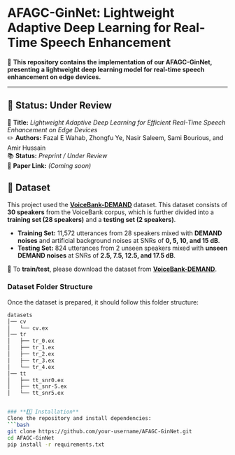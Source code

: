 # **AFAGC-GinNet: Lightweight Adaptive Deep Learning for Real-Time Speech Enhancement**  

🚀 **This repository contains the implementation of our AFAGC-GinNet, presenting a lightweight deep learning model for real-time speech enhancement on edge devices.**  

---

## **📌 Status: Under Review**  
📄 **Title:** *Lightweight Adaptive Deep Learning for Efficient Real-Time Speech Enhancement on Edge Devices*  
✏️ **Authors:** Fazal E Wahab, Zhongfu Ye, Nasir Saleem, Sami Bourious, and Amir Hussain  
📚 **Status:** *Preprint / Under Review*  
🔗 **Paper Link:** *(Coming soon)*  


## **📖 Dataset**  
This project used the [**VoiceBank-DEMAND**](https://datashare.ed.ac.uk/handle/10283/2791) dataset. This dataset consists of **30 speakers** from the VoiceBank corpus, which is further divided into a **training set (28 speakers)** and a **testing set (2 speakers)**.  

- **Training Set:** 11,572 utterances from 28 speakers mixed with **DEMAND noises** and artificial background noises at SNRs of **0, 5, 10, and 15 dB**.  
- **Testing Set:** 824 utterances from 2 unseen speakers mixed with **unseen DEMAND noises** at SNRs of **2.5, 7.5, 12.5, and 17.5 dB**.  

📌 To **train/test**, please download the dataset from [**VoiceBank-DEMAND**](https://datashare.ed.ac.uk/handle/10283/2791).  

### **Dataset Folder Structure**  
Once the dataset is prepared, it should follow this folder structure:  

```bash
datasets
│── cv
│   └── cv.ex
│── tr
│   ├── tr_0.ex
│   ├── tr_1.ex
│   ├── tr_2.ex
│   ├── tr_3.ex
│   └── tr_4.ex
│── tt
│   ├── tt_snr0.ex
│   ├── tt_snr-5.ex
│   └── tt_snr5.ex


### **1️⃣ Installation**  
Clone the repository and install dependencies:  
```bash
git clone https://github.com/your-username/AFAGC-GinNet.git
cd AFAGC-GinNet
pip install -r requirements.txt
